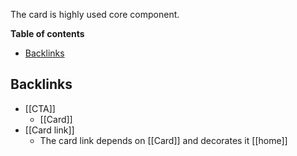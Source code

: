 The card is highly used core component.


<!-- table-of-contents start -->
**Table of contents**
  - [Backlinks](#backlinks)

<!-- table-of-contents end -->

## Backlinks
* [[CTA]]
	* [[Card]]
* [[Card link]]
	* The card link depends on [[Card]] and decorates it [[home]]
